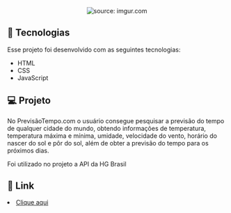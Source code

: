 <div align="center">
  <img src="https://imgur.com/fu4VgO3.png" title="source: imgur.com" />
</div>

## 🧪 Tecnologias

Esse projeto foi desenvolvido com as seguintes tecnologias:

<ul>
  <li>HTML</li>
  
  <li>CSS</li>
  
  <li>JavaScript</li>
</ul>

## 💻 Projeto 
No PrevisãoTempo.com o usuário consegue pesquisar a previsão do tempo de qualquer cidade do mundo, obtendo informações de temperatura, temperatura máxima e mínima, umidade, velocidade do vento, horário do nascer do sol e pôr do sol, além de obter a previsão do tempo para os próximos dias.

Foi utilizado no projeto a API da HG Brasil
## 🔗 Link

<li><a href="https://previsaotempog.vercel.app">Clique aqui</a></li>

